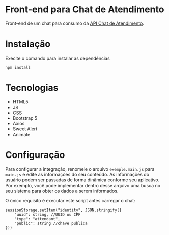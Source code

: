 # Front-end para Chat de Atendimento
Front-end de um chat para consumo da [API Chat de Atendimento](https://github.com/MardonioMelo/chat_api).

# Instalação
Execite o comando para instalar as dependências
>
    npm install
>

# Tecnologias
- HTML5
- JS
- CSS
- Bootstrap 5
- Axios
- Sweet Alert
- Animate

# Configuração

Para configurar a integração, renomeie o arquivo <code>exemple.main.js</code> para <code>main.js</code> e edite as informações do seu conteúdo. As informações do usuário podem ser passadas de forma dinâmica conforme seu aplicativo. Por exemplo, você pode implementar dentro desse arquivo uma busca no seu sistema para obter os dados a serem informados.

O único requisito é executar este script antes carregar o chat:
>     
    sessionStorage.setItem("identity", JSON.stringify({
        "uuid": string, //UUID ou CPF
        "type": "attendant",
        "public": string //chave pública
    }))  
>
